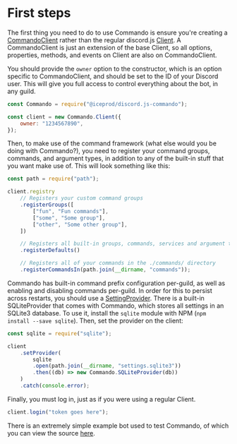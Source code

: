 # First steps

The first thing you need to do to use Commando is ensure you're creating a [CommandoClient](https://discord.js.org/#/docs/commando/master/class/CommandoClient)
rather than the regular discord.js [Client](https://discord.js.org/#/docs/main/master/class/Client).
A CommandoClient is just an extension of the base Client, so all options, properties, methods, and events on Client are also on CommandoClient.

You should provide the `owner` option to the constructor, which is an option specific to CommandoClient, and should be set to the ID of your Discord user.
This will give you full access to control everything about the bot, in any guild.

```javascript
const Commando = require("@iceprod/discord.js-commando");

const client = new Commando.Client({
    owner: "1234567890",
});
```

Then, to make use of the command framework (what else would you be doing with Commando?), you need to register your command groups, commands, and argument types,
in addition to any of the built-in stuff that you want make use of. This will look something like this:

```javascript
const path = require("path");

client.registry
    // Registers your custom command groups
    .registerGroups([
        ["fun", "Fun commands"],
        ["some", "Some group"],
        ["other", "Some other group"],
    ])

    // Registers all built-in groups, commands, services and argument types
    .registerDefaults()

    // Registers all of your commands in the ./commands/ directory
    .registerCommandsIn(path.join(__dirname, "commands"));
```

Commando has built-in command prefix configuration per-guild, as well as enabling and disabling commands per-guild.
In order for this to persist across restarts, you should use a [SettingProvider](https://discord.js.org/#/docs/commando/master/class/SettingProvider).
There is a built-in SQLiteProvider that comes with Commando, which stores all settings in an SQLite3 database.
To use it, install the `sqlite` module with NPM (`npm install --save sqlite`). Then, set the provider on the client:

```javascript
const sqlite = require("sqlite");

client
    .setProvider(
        sqlite
        .open(path.join(__dirname, "settings.sqlite3"))
        .then((db) => new Commando.SQLiteProvider(db))
    )
    .catch(console.error);
```

Finally, you must log in, just as if you were using a regular Client.

```javascript
client.login("token goes here");
```

There is an extremely simple example bot used to test Commando, of which you can view the source [here](https://github.com/discordjs/Commando/tree/master/test).
